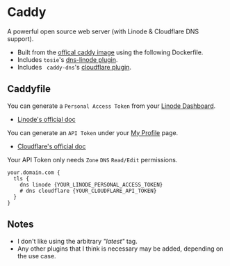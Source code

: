 # Caddy
A powerful open source web server (with Linode & Cloudflare DNS support).

- Built from the [offical caddy image](https://hub.docker.com/_/caddy) using the following Dockerfile.
- Includes `tosie`'s [dns-linode plugin](https://github.com/tosie/caddy-dns-linode).
- Includes ` caddy-dns`'s [ cloudflare plugin](https://github.com/caddy-dns/cloudflare).


## Caddyfile
You can generate a `Personal Access Token` from your [Linode Dashboard](https://cloud.linode.com/profile/tokens).
- [Linode's official doc](https://www.linode.com/docs/products/tools/linode-api/guides/get-access-token/)

You can generate an `API Token` under your [My Profile](https://dash.cloudflare.com/profile/api-tokens) page.
- [Cloudflare's official doc](https://developers.cloudflare.com/fundamentals/api/get-started/create-token/)

Your API Token only needs `Zone` `DNS` `Read/Edit` permissions.
```
your.domain.com {
  tls {
    dns linode {YOUR_LINODE_PERSONAL_ACCESS_TOKEN}
    # dns cloudflare {YOUR_CLOUDFLARE_API_TOKEN}
  }
}
```

## Notes
- I don't like using the arbitrary _"latest"_ tag.
- Any other plugins that I think is necessary may be added, depending on the use case.
